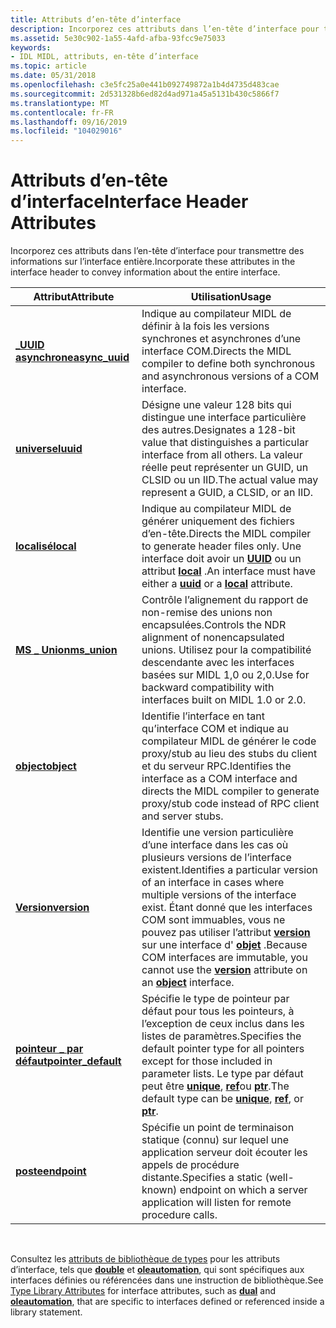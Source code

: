 ```yaml
---
title: Attributs d’en-tête d’interface
description: Incorporez ces attributs dans l’en-tête d’interface pour transmettre des informations sur l’interface entière.
ms.assetid: 5e30c902-1a55-4afd-afba-93fcc9e75033
keywords:
- IDL MIDL, attributs, en-tête d’interface
ms.topic: article
ms.date: 05/31/2018
ms.openlocfilehash: c3e5fc25a0e441b092749872a1b4d4735d483cae
ms.sourcegitcommit: 2d531328b6ed82d4ad971a45a5131b430c5866f7
ms.translationtype: MT
ms.contentlocale: fr-FR
ms.lasthandoff: 09/16/2019
ms.locfileid: "104029016"
---
```

# <a name="interface-header-attributes"></a><span data-ttu-id="d4e3d-104">Attributs d’en-tête d’interface</span><span class="sxs-lookup"><span data-stu-id="d4e3d-104">Interface Header Attributes</span></span>

<span data-ttu-id="d4e3d-105">Incorporez ces attributs dans l’en-tête d’interface pour transmettre des informations sur l’interface entière.</span><span class="sxs-lookup"><span data-stu-id="d4e3d-105">Incorporate these attributes in the interface header to convey information about the entire interface.</span></span>



| <span data-ttu-id="d4e3d-106">Attribut</span><span class="sxs-lookup"><span data-stu-id="d4e3d-106">Attribute</span></span>                                   | <span data-ttu-id="d4e3d-107">Utilisation</span><span class="sxs-lookup"><span data-stu-id="d4e3d-107">Usage</span></span>                                                                                                                                                                                                                                            |
|---------------------------------------------|--------------------------------------------------------------------------------------------------------------------------------------------------------------------------------------------------------------------------------------------------|
| [<span data-ttu-id="d4e3d-108">**\_UUID asynchrone**</span><span class="sxs-lookup"><span data-stu-id="d4e3d-108">**async\_uuid**</span></span>](async-uuid.md)           | <span data-ttu-id="d4e3d-109">Indique au compilateur MIDL de définir à la fois les versions synchrones et asynchrones d’une interface COM.</span><span class="sxs-lookup"><span data-stu-id="d4e3d-109">Directs the MIDL compiler to define both synchronous and asynchronous versions of a COM interface.</span></span>                                                                                                                                               |
| [<span data-ttu-id="d4e3d-110">**universel**</span><span class="sxs-lookup"><span data-stu-id="d4e3d-110">**uuid**</span></span>](uuid.md)                        | <span data-ttu-id="d4e3d-111">Désigne une valeur 128 bits qui distingue une interface particulière des autres.</span><span class="sxs-lookup"><span data-stu-id="d4e3d-111">Designates a 128-bit value that distinguishes a particular interface from all others.</span></span> <span data-ttu-id="d4e3d-112">La valeur réelle peut représenter un GUID, un CLSID ou un IID.</span><span class="sxs-lookup"><span data-stu-id="d4e3d-112">The actual value may represent a GUID, a CLSID, or an IID.</span></span>                                                                                                 |
| [<span data-ttu-id="d4e3d-113">**localisé**</span><span class="sxs-lookup"><span data-stu-id="d4e3d-113">**local**</span></span>](local.md)                      | <span data-ttu-id="d4e3d-114">Indique au compilateur MIDL de générer uniquement des fichiers d’en-tête.</span><span class="sxs-lookup"><span data-stu-id="d4e3d-114">Directs the MIDL compiler to generate header files only.</span></span> <span data-ttu-id="d4e3d-115">Une interface doit avoir un [**UUID**](uuid.md) ou un attribut [**local**](local.md) .</span><span class="sxs-lookup"><span data-stu-id="d4e3d-115">An interface must have either a [**uuid**](uuid.md) or a [**local**](local.md) attribute.</span></span>                                                                                             |
| [<span data-ttu-id="d4e3d-116">**MS \_ Union**</span><span class="sxs-lookup"><span data-stu-id="d4e3d-116">**ms\_union**</span></span>](-ms-union.md)              | <span data-ttu-id="d4e3d-117">Contrôle l’alignement du rapport de non-remise des unions non encapsulées.</span><span class="sxs-lookup"><span data-stu-id="d4e3d-117">Controls the NDR alignment of nonencapsulated unions.</span></span> <span data-ttu-id="d4e3d-118">Utilisez pour la compatibilité descendante avec les interfaces basées sur MIDL 1,0 ou 2,0.</span><span class="sxs-lookup"><span data-stu-id="d4e3d-118">Use for backward compatibility with interfaces built on MIDL 1.0 or 2.0.</span></span>                                                                                                                   |
| [<span data-ttu-id="d4e3d-119">**object**</span><span class="sxs-lookup"><span data-stu-id="d4e3d-119">**object**</span></span>](object.md)                    | <span data-ttu-id="d4e3d-120">Identifie l’interface en tant qu’interface COM et indique au compilateur MIDL de générer le code proxy/stub au lieu des stubs du client et du serveur RPC.</span><span class="sxs-lookup"><span data-stu-id="d4e3d-120">Identifies the interface as a COM interface and directs the MIDL compiler to generate proxy/stub code instead of RPC client and server stubs.</span></span>                                                                                                    |
| [<span data-ttu-id="d4e3d-121">**Version**</span><span class="sxs-lookup"><span data-stu-id="d4e3d-121">**version**</span></span>](version.md)                  | <span data-ttu-id="d4e3d-122">Identifie une version particulière d’une interface dans les cas où plusieurs versions de l’interface existent.</span><span class="sxs-lookup"><span data-stu-id="d4e3d-122">Identifies a particular version of an interface in cases where multiple versions of the interface exist.</span></span> <span data-ttu-id="d4e3d-123">Étant donné que les interfaces COM sont immuables, vous ne pouvez pas utiliser l’attribut [**version**](version.md) sur une interface d' [**objet**](object.md) .</span><span class="sxs-lookup"><span data-stu-id="d4e3d-123">Because COM interfaces are immutable, you cannot use the [**version**](version.md) attribute on an [**object**](object.md) interface.</span></span> |
| [<span data-ttu-id="d4e3d-124">**pointeur \_ par défaut**</span><span class="sxs-lookup"><span data-stu-id="d4e3d-124">**pointer\_default**</span></span>](pointer-default.md) | <span data-ttu-id="d4e3d-125">Spécifie le type de pointeur par défaut pour tous les pointeurs, à l’exception de ceux inclus dans les listes de paramètres.</span><span class="sxs-lookup"><span data-stu-id="d4e3d-125">Specifies the default pointer type for all pointers except for those included in parameter lists.</span></span> <span data-ttu-id="d4e3d-126">Le type par défaut peut être [**unique**](unique.md), [**ref**](ref.md)ou [**ptr**](ptr.md).</span><span class="sxs-lookup"><span data-stu-id="d4e3d-126">The default type can be [**unique**](unique.md), [**ref**](ref.md), or [**ptr**](ptr.md).</span></span>                                                   |
| [<span data-ttu-id="d4e3d-127">**poste**</span><span class="sxs-lookup"><span data-stu-id="d4e3d-127">**endpoint**</span></span>](endpoint.md)                | <span data-ttu-id="d4e3d-128">Spécifie un point de terminaison statique (connu) sur lequel une application serveur doit écouter les appels de procédure distante.</span><span class="sxs-lookup"><span data-stu-id="d4e3d-128">Specifies a static (well-known) endpoint on which a server application will listen for remote procedure calls.</span></span>                                                                                                                                   |



 

<span data-ttu-id="d4e3d-129">Consultez les [attributs de bibliothèque de types](type-library-attributes.md) pour les attributs d’interface, tels que [**double**](dual.md) et [**oleautomation**](oleautomation.md), qui sont spécifiques aux interfaces définies ou référencées dans une instruction de bibliothèque.</span><span class="sxs-lookup"><span data-stu-id="d4e3d-129">See [Type Library Attributes](type-library-attributes.md) for interface attributes, such as [**dual**](dual.md) and [**oleautomation**](oleautomation.md), that are specific to interfaces defined or referenced inside a library statement.</span></span>

 

 




